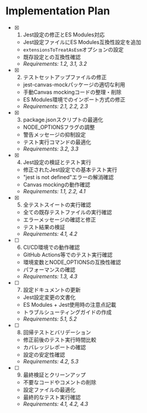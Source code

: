# Implementation Plan

- [x] 1. Jest設定の修正とES Modules対応
  - Jest設定ファイルにES Modules互換性設定を追加
  - `extensionsToTreatAsEsm`オプションの設定
  - 既存設定との互換性確認
  - _Requirements: 1.2, 3.1, 3.2_

- [x] 2. テストセットアップファイルの修正
  - jest-canvas-mockパッケージの適切な利用
  - 手動Canvas mockingコードの整理・削除
  - ES Modules環境でのインポート方式の修正
  - _Requirements: 2.1, 2.2, 2.3_

- [x] 3. package.jsonスクリプトの最適化
  - NODE_OPTIONSフラグの調整
  - 警告メッセージの抑制設定
  - テスト実行コマンドの最適化
  - _Requirements: 3.2, 3.3_

- [x] 4. Jest設定の検証とテスト実行
  - 修正されたJest設定での基本テスト実行
  - "jest is not defined"エラーの解消確認
  - Canvas mockingの動作確認
  - _Requirements: 1.1, 2.2, 4.1_

- [x] 5. 全テストスイートの実行確認
  - 全ての既存テストファイルの実行確認
  - エラーメッセージの確認と修正
  - テスト結果の検証
  - _Requirements: 4.1, 4.2_

- [ ] 6. CI/CD環境での動作確認
  - GitHub Actions等でのテスト実行確認
  - 環境変数とNODE_OPTIONSの互換性確認
  - パフォーマンスの確認
  - _Requirements: 1.3, 4.3_

- [ ] 7. 設定ドキュメントの更新
  - Jest設定変更の文書化
  - ES Modules + Jest使用時の注意点記載
  - トラブルシューティングガイドの作成
  - _Requirements: 5.1, 5.2_

- [ ] 8. 回帰テストとバリデーション
  - 修正前後のテスト実行時間比較
  - カバレッジレポートの確認
  - 設定の安定性確認
  - _Requirements: 4.2, 5.3_

- [ ] 9. 最終検証とクリーンアップ
  - 不要なコードやコメントの削除
  - 設定ファイルの最適化
  - 最終的なテスト実行確認
  - _Requirements: 4.1, 4.2, 4.3_